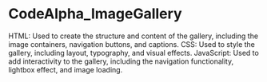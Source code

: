 # CodeAlpha_ImageGallery
HTML: Used to create the structure and content of the gallery, including the image containers, navigation buttons, and captions. CSS: Used to style the gallery, including layout, typography, and visual effects. JavaScript: Used to add interactivity to the gallery, including the navigation functionality, lightbox effect, and image loading.
